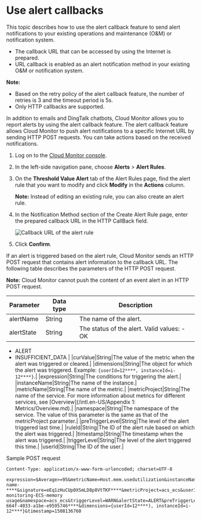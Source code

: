 # Use alert callbacks

This topic describes how to use the alert callback feature to send alert notifications to your existing operations and maintenance \(O&M\) or notification system.

-   The callback URL that can be accessed by using the Internet is prepared.
-   URL callback is enabled as an alert notification method in your existing O&M or notification system.

**Note:**

-   Based on the retry policy of the alert callback feature, the number of retries is 3 and the timeout period is 5s.
-   Only HTTP callbacks are supported.

In addition to emails and DingTalk chatbots, Cloud Monitor allows you to report alerts by using the alert callback feature. The alert callback feature allows Cloud Monitor to push alert notifications to a specific Internet URL by sending HTTP POST requests. You can take actions based on the received notifications.

1.  Log on to the [Cloud Monitor console](https://cms-intl.console.aliyun.com).

2.  In the left-side navigation pane, choose **Alerts** \> **Alert Rules**.

3.  On the **Threshold Value Alert** tab of the Alert Rules page, find the alert rule that you want to modify and click **Modify** in the **Actions** column.

    **Note:** Instead of editing an existing rule, you can also create an alert rule.

4.  In the Notification Method section of the Create Alert Rule page, enter the prepared callback URL in the HTTP CallBack field.

    ![Callback URL of the alert rule](../images/p102554.png)

5.  Click **Confirm**.


If an alert is triggered based on the alert rule, Cloud Monitor sends an HTTP POST request that contains alert information to the callback URL. The following table describes the parameters of the HTTP POST request.

**Note:** Cloud Monitor cannot push the content of an event alert in an HTTP POST request.

|Parameter|Data type|Description|
|---------|---------|-----------|
|alertName|String|The name of the alert.|
|alertState|String|The status of the alert. Valid values: -   OK
-   ALERT
-   INSUFFICIENT\_DATA |
|curValue|String|The value of the metric when the alert was triggered or cleared.|
|dimensions|String|The object for which the alert was triggered. Example: `{userId=12****, instanceId=i-12****}`.|
|expression|String|The conditions for triggering the alert.|
|instanceName|String|The name of the instance.|
|metricName|String|The name of the metric.|
|metricProject|String|The name of the service. For more information about metrics for different services, see [Overview](/intl.en-US/Appendix 1: Metrics/Overview.md).|
|namespace|String|The namespace of the service. The value of this parameter is the same as that of the metricProject parameter.|
|preTriggerLevel|String|The level of the alert triggered last time.|
|ruleId|String|The ID of the alert rule based on which the alert was triggered.|
|timestamp|String|The timestamp when the alert was triggered.|
|triggerLevel|String|The level of the alert triggered this time.|
|userId|String|The ID of the user.|

Sample POST request

```
Content-Type: application/x-www-form-urlencoded; charset=UTF-8

expression=$Average>=95&metricName=Host.mem.usedutilization&instanceName=instance-name-****&signature=eEq1zHuCUp0XSmLD8p8VtTKF****&metricProject=acs_ecs&userId=12****&curValue=97.39&alertName=Basic monitoring-ECS-memory usage&namespace=acs_ecs&triggerLevel=WARN&alertState=ALERT&preTriggerLevel=WARN&ruleId=applyTemplateee147e59-664f-4033-a1be-e9595746****&dimensions={userId=12****), instanceId=i-12****}&timestamp=1508136760
```

